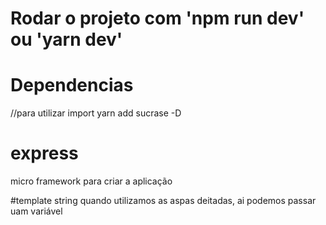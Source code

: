 # Rodar o projeto com 'npm run dev' ou 'yarn dev' 

# Dependencias
//para utilizar import
yarn add sucrase -D 

# express 
micro framework para criar a aplicação

#template string 
quando utilizamos as aspas deitadas, ai podemos passar uam variável

